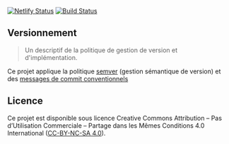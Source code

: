 [![Netlify Status](https://api.netlify.com/api/v1/badges/54c44f41-0dfe-4c48-83a0-1f8c7313ec2e/deploy-status)](https://app.netlify.com/sites/smur-photography-gear/deploys)
[![Build Status](https://www.travis-ci.org/deild/photography-gear.svg?branch=master)](https://www.travis-ci.org/deild/photography-gear)

## Versionnement

> Un descriptif de la politique de gestion de version et d'implémentation.
 
Ce projet applique la politique [semver](https://semver.org/lang/fr/) (gestion sémantique de version)
et des [messages de commit conventionnels](https://www.conventionalcommits.org/fr/v1.0.0-beta.3/) 

## Licence

Ce projet est disponible sous licence Creative Commons Attribution – Pas d’Utilisation Commerciale –
Partage dans les Mêmes Conditions 4.0 International
([CC-BY-NC-SA 4.0](https://creativecommons.org/licenses/by-nc-sa/4.0/legalcode.fr)).
